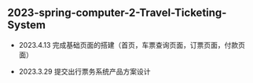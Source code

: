 ## 2023-spring-computer-2-Travel-Ticketing-System

- 2023.4.13 完成基础页面的搭建（首页，车票查询页面，订票页面，付款页面）

- 2023.3.29 提交出行票务系统产品方案设计
